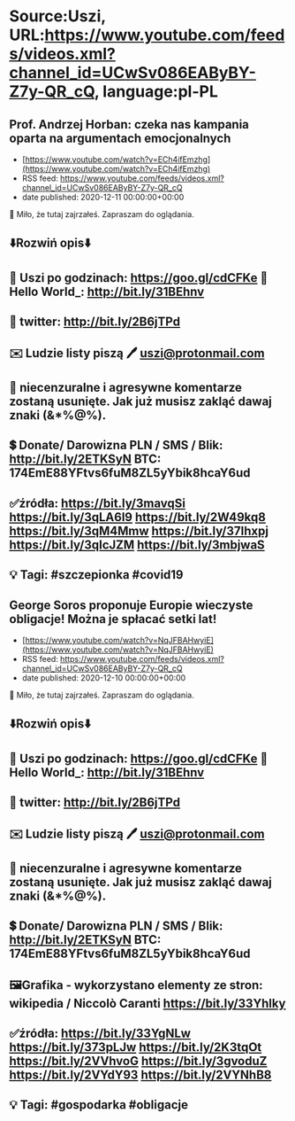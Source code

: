 # Source:Uszi, URL:https://www.youtube.com/feeds/videos.xml?channel_id=UCwSv086EAByBY-Z7y-QR_cQ, language:pl-PL

## Prof. Andrzej Horban: czeka nas kampania oparta na argumentach emocjonalnych
 - [https://www.youtube.com/watch?v=ECh4ifEmzhg](https://www.youtube.com/watch?v=ECh4ifEmzhg)
 - RSS feed: https://www.youtube.com/feeds/videos.xml?channel_id=UCwSv086EAByBY-Z7y-QR_cQ
 - date published: 2020-12-11 00:00:00+00:00

🤪 Miło, że tutaj zajrzałeś.  Zapraszam do oglądania.

⬇️Rozwiń opis⬇️
------------------------------------------------------------
👀 Uszi po godzinach: https://goo.gl/cdCFKe
👀 Hello World_: http://bit.ly/31BEhnv
------------------------------------------------------------
👀 twitter: http://bit.ly/2B6jTPd
------------------------------------------------------------
✉️ Ludzie listy piszą 
🖊️ uszi@protonmail.com
------------------------------------------------------------
👺 niecenzuralne i agresywne komentarze zostaną usunięte.  Jak już musisz zakląć dawaj znaki (&*%@%).
------------------------------------------------------------
💲 Donate/ Darowizna
PLN / SMS / Blik: http://bit.ly/2ETKSyN
BTC: 174EmE88YFtvs6fuM8ZL5yYbik8hcaY6ud
---------------------------------------------------------------
✅źródła:
https://bit.ly/3mavqSi
https://bit.ly/3qLA6l9
https://bit.ly/2W49kq8
https://bit.ly/3qM4Mmw
https://bit.ly/37Ihxpj
https://bit.ly/3qIcJZM
https://bit.ly/3mbjwaS
-------------------------------------------------------------
💡 Tagi: #szczepionka #covid19
--------------------------------------------------------------

## George Soros proponuje Europie wieczyste obligacje! Można je spłacać setki lat!
 - [https://www.youtube.com/watch?v=NqJFBAHwyiE](https://www.youtube.com/watch?v=NqJFBAHwyiE)
 - RSS feed: https://www.youtube.com/feeds/videos.xml?channel_id=UCwSv086EAByBY-Z7y-QR_cQ
 - date published: 2020-12-10 00:00:00+00:00

🤪 Miło, że tutaj zajrzałeś.  Zapraszam do oglądania.

⬇️Rozwiń opis⬇️
------------------------------------------------------------
👀 Uszi po godzinach: https://goo.gl/cdCFKe
👀 Hello World_: http://bit.ly/31BEhnv
------------------------------------------------------------
👀 twitter: http://bit.ly/2B6jTPd
------------------------------------------------------------
✉️ Ludzie listy piszą 
🖊️ uszi@protonmail.com
------------------------------------------------------------
👺 niecenzuralne i agresywne komentarze zostaną usunięte.  Jak już musisz zakląć dawaj znaki (&*%@%).
------------------------------------------------------------
💲 Donate/ Darowizna
PLN / SMS / Blik: http://bit.ly/2ETKSyN
BTC: 174EmE88YFtvs6fuM8ZL5yYbik8hcaY6ud
---------------------------------------------------------------
🖼Grafika - wykorzystano elementy ze stron:
wikipedia / Niccolò Caranti
https://bit.ly/33Yhlky
---------------------------------------------------------------
✅źródła:
https://bit.ly/33YgNLw
https://bit.ly/373pLJw
https://bit.ly/2K3tqOt
https://bit.ly/2VVhvoG
https://bit.ly/3gvoduZ
https://bit.ly/2VYdY93
https://bit.ly/2VYNhB8
-------------------------------------------------------------
💡 Tagi: #gospodarka #obligacje
--------------------------------------------------------------

